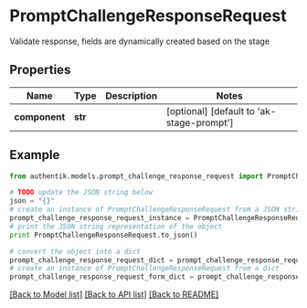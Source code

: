 # PromptChallengeResponseRequest

Validate response, fields are dynamically created based on the stage

## Properties
Name | Type | Description | Notes
------------ | ------------- | ------------- | -------------
**component** | **str** |  | [optional] [default to 'ak-stage-prompt']

## Example

```python
from authentik.models.prompt_challenge_response_request import PromptChallengeResponseRequest

# TODO update the JSON string below
json = "{}"
# create an instance of PromptChallengeResponseRequest from a JSON string
prompt_challenge_response_request_instance = PromptChallengeResponseRequest.from_json(json)
# print the JSON string representation of the object
print PromptChallengeResponseRequest.to_json()

# convert the object into a dict
prompt_challenge_response_request_dict = prompt_challenge_response_request_instance.to_dict()
# create an instance of PromptChallengeResponseRequest from a dict
prompt_challenge_response_request_form_dict = prompt_challenge_response_request.from_dict(prompt_challenge_response_request_dict)
```
[[Back to Model list]](../README.md#documentation-for-models) [[Back to API list]](../README.md#documentation-for-api-endpoints) [[Back to README]](../README.md)


